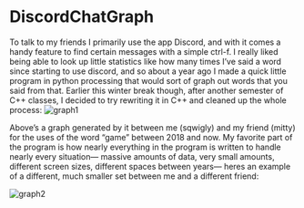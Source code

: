# DiscordChatGraph
To talk to my friends I primarily use the app Discord, and with it comes a handy feature to find certain messages with a simple ctrl-f. I really liked being able to look up little statistics like how many times I’ve said a word since starting to use discord, and so about a year ago I made a quick little program in python processing that would sort of graph out words that you said from that. Earlier this winter break though, after another semester of C++ classes, I decided to try rewriting it in C++ and cleaned up the whole process: 
![graph1](https://i.imgur.com/967zKnn.png)

Above’s a graph generated by it between me (sqwigly) and my friend (mitty) for the uses of the word “game” between 2018 and now. My favorite part of the program is how nearly everything in the program is written to handle nearly every situation— massive amounts of data, very small amounts, different screen sizes, different spaces between years— heres an example of a different, much smaller set between me and a different friend:

![graph2](https://i.imgur.com/jJRpzPm.png)
